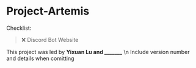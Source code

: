 # Project-Artemis
Checklist:
> ❌ Discord Bot Website

This project was led by **Yixuan Lu and _______** \n
Include version number and details when comitting
